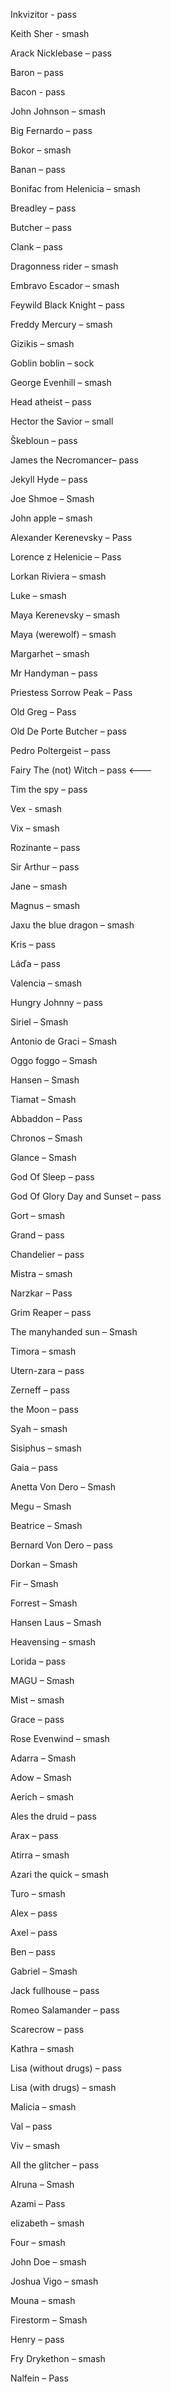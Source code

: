 Inkvizitor -  pass

Keith Sher - smash

Arack Nicklebase – pass

Baron – pass

Bacon - pass

John Johnson – smash

Big Fernardo – pass

Bokor – smash

Banan – pass 

Bonifac from Helenicia – smash

Breadley – pass

Butcher – pass

Clank – pass

Dragonness rider – smash

Embravo Escador – smash

Feywild Black Knight – pass 

Freddy Mercury – smash

Gizikis – smash

Goblin boblin – sock

George Evenhill – smash

Head atheist – pass

Hector the Savior – small
 
Škebloun – pass

James  the Necromancer– pass

Jekyll Hyde – pass

Joe Shmoe – Smash

John apple – smash

Alexander Kerenevsky – Pass

Lorence z Helenicie – Pass

Lorkan Riviera – smash

Luke – smash

Maya Kerenevsky – smash

Maya (werewolf) – smash

Margarhet – smash

Mr Handyman – pass

Priestess Sorrow Peak – Pass

Old Greg – Pass

Old De Porte Butcher – pass

Pedro Poltergeist – pass

Fairy The (not) Witch – pass <---

Tim the spy – pass 

Vex - smash 

Vix – smash 

Rozinante – pass 

Sir Arthur – pass

Jane – smash 

Magnus – smash

Jaxu the blue dragon – smash

Kris – pass 

Láďa – pass

Valencia – smash

Hungry Johnny – pass

Siriel – Smash

Antonio de Graci – Smash

Oggo foggo – Smash

Hansen – Smash

Tiamat – Smash

Abbaddon – Pass

Chronos – Smash

Glance – Smash

God Of Sleep – pass

God Of Glory Day and Sunset – pass

Gort – smash

Grand – pass

Chandelier – pass

Mistra – smash

Narzkar – Pass

Grim Reaper – pass

The manyhanded sun – Smash

Timora – smash

Utern-zara – pass

Zerneff – pass

the Moon – pass

Syah – smash

Sisiphus – smash

Gaia – pass

Anetta Von Dero – Smash

Megu – Smash

Beatrice – Smash

Bernard Von Dero – pass

Dorkan – Smash 

Fir – Smash

Forrest – Smash

Hansen Laus – Smash

Heavensing – smash

Lorida – pass

MAGU – Smash

Mist – smash

Grace – pass

Rose Evenwind – smash 

Adarra – Smash

Adow – Smash

Aerich – smash

Ales the druid – pass

Arax – pass

Atirra – smash 

Azari the quick – smash

Turo – smash

Alex – pass

Axel – pass

Ben – pass

Gabriel – Smash

Jack fullhouse – pass

Romeo Salamander – pass

Scarecrow – pass

Kathra – smash

Lisa (without drugs) – pass

Lisa (with drugs) – smash

Malicia – smash

Val – pass

Viv – smash 

All the glitcher – pass

Alruna – Smash

Azami – Pass

elizabeth – smash 

Four – smash

John Doe – smash

Joshua Vigo – smash

Mouna – smash

Firestorm – Smash

Henry – pass

Fry Drykethon – smash

Nalfein – Pass
